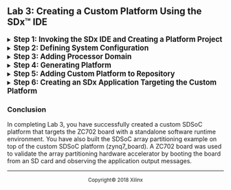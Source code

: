 <div style="page-break-after: always;"></div>
<div style="display: none;" media="print">
<table style="width:100%">
  <tr>

<th width="100%" colspan="6"><img src="https://www.xilinx.com/content/dam/xilinx/imgs/press/media-kits/corporate/xilinx-logo.png" width="30%"/><h1>SDSoC Platform Creation Labs</h2>
</th>

</tr>
  <tr>
    <td width="17%" align="center"><a href="README.md">Introduction</a></td>
    <td width="16%" align="center"><a href="Lab1-Creating-DSA-for-Zynq-7000-SoC-Processor-Design.md">Lab1: Creating the DSA for a Zynq-7000 SoC Processor Design</a></td>
    <td width="17%" align="center"><a href="Lab2-Creating-Software-Components.md">Lab 2: Creating Software Components for the Platform</a></td>
    <td width="17%" align="center">Lab 3: Creating a Custom Platform Using the SDx IDE</td>
  </tr>
</table>
</div>


## Lab 3: Creating a Custom Platform Using the SDx&trade; IDE

<details><summary><big><strong>Step 1: Invoking the SDx IDE and Creating a Platform Project</strong></big></summary>

#### On a Linux host machine:

At the shell prompt, type the following commands:
   
   1. `source <Xilinx_Install_Directory>/SDx/<Version>/settings64.{sh,csh}`
   2. `sdx`
    
The first command sets the environment variables before launching the SDx IDE and the second command launches the SDx IDE. 

#### On a Windows host machine:

For a Windows host machine, use one of the following methods to launch Vivado&reg;

   - Click the Vivado desktop icon.

   - From the Start menu, select Xilinx Design Tools \> Vivado 2018.2 \> Vivado 2018.2.

   - From a Command prompt window, type the following commands:
   
      1. `<Xilinx_Install_Directory>/SDx/<Version>/settings64.bat`
      2. `sdx`
    
     The first command sets the environment variables prior to launching the SDx IDE and the second command launches the SDx IDE. 
   
   SDx IDE prompts you to set a directory location for an SDx workspace. The SDx workspace contains the platform and application projects developed by you.
   
1.  For this lab enter `/tmp/sdx_workspace` for the Workspace as shown in the following figure.

    ![](./images/image46.png)
    
    >:pushpin: **NOTE:**
    >We are re-using the same SDx workspace as in Lab 2.

1.  Click **OK**.

1. In the SDx IDE Welcome screen, select **Create SDx Project**.

   As an alternative, the SDx IDE menu selection **File \> New \> SDx Project** can be used.

1.  Select **Platform** on the Project Type dialog.

   ![](./images/image70.png)

    We will create an SDSoC&trade; platform and populate it with the hardware and software components we created in the earlier labs.

2. Click **Next**.

3.  On the Platform Specification dialog.

    1. Click **Browse** to select **/tmp/sdx\_workspace/zynq7\_board.dsa** for the Hardware specification file.

    1. Leave the default to select Import software platform components.

4. Click **Finish**.

   ![](./images/image71.png)
</details>

<details><summary><big><strong>Step 2: Defining System Configuration</strong></big></summary>

The zynq7\_board project is created and can be accessed through the Project Explorer or Assistant windows. The Editor Area window shows the four steps that we will use to generate the zynq7\_board platform.

![](./images/image72.png)

1.  Click **(1) Define System Configuration**.

    1.  Enter **standalone** in the Name text box.

    2.  Display Name will be auto-filled with same name.

    3.  Enter **standalone configuration for the zynq7\_board** in the Description text box.

    4.  For Boot Directory, click **Browse** to navigate to the **/tmp/sdx_workspace/boot** folder.

    5.  For Bif File, click **Browse** to navigate to the **/tmp/sdx_workspace/boot/platform.bif** file path.

        ![](./images/image73.png)

    6.  Click **OK**.

        ![](./images/image74.png)

</details>
<details>
<summary><big><strong>Step 3: Adding Processor Domain</strong></big></summary>

1.  Click **(2) Add Processor Group/Domain**.

    1.  Enter **a9_standalone** in the Name text box.

    2.  Display Name will be auto-filled with same name.

    3.  Select **standalone** from the OS dropdown list.

    4.  Select **ps7_cortexa9_0** from the Processor dropdown list.

    5.  Select **C/C++** from the Supported Runtimes dropdown list.

    6.  For Linker Script, click **Browse** to navigate to the **/tmp/sdx_workspace/boot/lscript.ld** file path.

        ![](./images/image75.png)

    7.  Click **OK**.

        ![](./images/image76.png)
</details>
<details>
<summary><big><strong>Step 4: Generating Platform</strong></big></summary>

1.  Click **(3) Generate Platform**.
    The following message is displayed.
    ![](./images/image77.png)

2.  Click **OK**.
    ![](./images/image78.png)
</details>

<details>
<summary><big><strong>Step 5: Adding Custom Platform to Repository</strong></big></summary>


1.  Click **(4) Add to Custom Repositories**.

    This will add the newly created platform to the list of platform choices we can use to build SDSoC applications.

      ![](./images/image79.png)

2.  Project Explorer and Assistant windows show the new zynq7_board platform.

    ![](./images/image80.png)

</details>
<details>
<summary><big><strong>Step 6: Creating an SDx Application Targeting the Custom Platform</strong></big></summary>

1.  On the SDx IDE menu, select **File \> New \> SDx Project** to begin creating a new Application project.

1.  Select **Application** on the Project Type dialog.

    You will now create an SDx application for the custom SDSoC platform we generated.

    ![](./images/image81.png)

1.  Click **Next**.

1.  In the Create a New SDx Project dialog, type **sdx\_app1** as the Project name.

1.  Click **Next**.

    ![](./images/image82.png)

1.  In the Platform dialog, select **Platform**.

1.  Click the **zynq7_board [custom]** platform name.

    ![](./images/image83.png)

1.  Accept the default settings in the System configuration dialog box.

    - System configuration: **standalone**
    - Runtime: **C/C++**
    - Domain: **a9_standalone**
    - CPU: ps7_cortexa9_0
    - OS: standalone
    - Output type: **Executable (elf)**
    - Check **Allow hardware acceleration**

1. Click **Next**.

   ![](./images/image84.png)

1.  On the Templates dialog, click the **SDx Examples** button to update available templates.

    ![](./images/image85.png)

1.  On the SDx Examples dialog, you can browse the available examples. Downloaded templates will be available as templates while creating a new project.

    ![](./images/image86.png)

1.  Click **Download** to download the **SDSoC Examples** from a repository.

    ![](./images/image87.png)

1.  Click **OK**.

    ![](./images/image88.png)

1. Select **Array Partitioning** and Click **Finish**.

    ![](./images/image89.png)

   The newly created SDSoC application `sdx_app1` is shown in the Project Explorer view and the Assistant view.

   >:pushpin: **NOTE:**
   >The Assistant view shows a hardware accelerated function named `matmul_partition_accel` which is part of the Array Partitioning example.

    ![](./images/image90.png)

1. The Editor view show settings for `sdx_app1` in the Application Project Settings window.

    ![](./images/image91.png)

1. In the Assistant view, expand **sdx_app1 [SDSoC]**.

1. Right-click **Debug [Hardware]** and select **Build**.

   ![](./images/image92.png)

1. Assistant view provides build results through links to the following:

   - Compilation log

   - Data motion report for accelerator

   - Generated SD card image contents

   ![](./images/image93.png)

1. You can also scroll through the Console window to view the individual build steps which are captured in the **sds.log**.

    ![](./images/image94.png)

1. In the Assistant view, right-click **SD Card Image** and select **Open > Open in File Browser** to open a view to the SD Card contents on the disk. The `sd_card` directory is located in the SDx workspace at `/tmp/sdx_workspace/sdx_app1/Debug/sd_card`.

1. Copy SD card directory contents to the root directory of a FAT32 formatted SD card and boot a ZC702 board using this SD card to run and view the sdx\_app1 UART output on a terminal program.

1. You can use the same board setup and boot procedure as in the hello\_world example in Lab 2.

   ![](./images/image97.png)
</details>

### Conclusion

In completing Lab 3, you have successfully created a custom SDSoC platform that targets the ZC702 board with a standalone software runtime environment. You have also built the SDSoC array partitioning example on top of the custom SDSoC platform (zynq7\_board). A ZC702 board was used to validate the array partitioning hardware accelerator by booting the board from an SD card and observing the application output messages.


<hr/>
<p align="center"><sup>Copyright&copy; 2018 Xilinx</sup></p>
